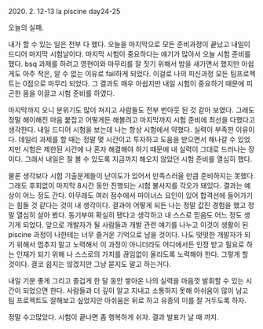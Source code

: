 2020\. 2. 12-13 la piscine day24-25

오늘의 실패.

내가 할 수 있는 일은 전부 다 했다. 오늘을 마지막으로 모든 준비과정이 끝났고 내일이 드디어 마지막
시험날이다. 마지막 시험이 중요하다는 얘기가 많아서 오늘 시험 준비를 했다. bsq 과제를 하려고
영현이와 마무리를 잘 짓기 위해서 밤을 새가면서 했지만 아쉽게도 아주 작은, 알 수 없는 이유로
fail하게 되었다. 이걸로 나의 피신과정 모든 팀프로젝트는 0점으로 마무리 되었다. 그 결과도
매우 아쉽지만 내일 시험이 중요하기 때문에 피곤한 몸을 이끌고 시험 준비를 하였다.

마지막까지 오니 분위기도 많이 쳐지고 사람들도 전부 번아웃 된 것 같아 보였다. 그래도 정말 해이해진
마음 붙잡고 어떻게든 해볼려고 마지막까지 시험 준비에 최선을 다했다고 생각한다. 내일 드디어 시험을 보는데
나는 항상 시험에서 약했다. 실력이 부족한 이유이다. 데일리 과제를 할 때는 정말 몇 시간이고 투자하고
도움을 받으면서 해나갈 수 있었지만 시험은 제한된 시간에 나 혼자 해결해야 하기 때문에 내 실력이
그대로 드러나는 장이다. 그래서 내일은 잘 볼 수 있도록 지금까지 해오지 않았던 시험 준비를 열심히 했다.

물론 생각보다 시험 기출문제들이 난이도가 있어서 만족스러울 만큼 준비하지는 못했다. 그래도 후회없이
마지막 8시간 동안 진행되는 시험 불사지를 각오가 돼있다. 결과는 예상이 어느 정도 간다. 아무래도 여러 점수에서
마이너스 요인이 있어 합격선에 들어가기는 힘들 것 같다는 것이 내 생각이다. 결과야 어떻게 되든
나는 정말 값진 경험을 했고 정말 열심히 살아 봤다. 동기부여 확실히 됐다고 생각하고 내 스스로 믿음도
어느 정도 생기게 되었다. 앞으로 개발자가 될 사람들과 개발 관련 얘기를 나누고 이것이 생활이 된 piscine
과정이 나한테는 너무 즐거운 기억으로 남을 것이다. 나도 떳떳한 개발자가 되기 위해서 멈추지 말고 노력해서
이 과정이 아니더라도 어디에서든 인정 받고 필요로 하는 인재가 되기 위해 나 스스로의 가치를 끊임없이
올리도록 노력해야 한다. 그렇게 할 것이다. 결코 쉽지는 않겠지만 그냥 묻지도 말고 하는거다.

내일 기분 좋게 그리고 즐겁게 한 달 동안 쌓아온 나의 실력을 마음껏 발휘할 수 있는 시간이 되었으면 한다.
사람들과 더 깊이 알고 지내고 소통하지 못해 아쉬움이 많이 남고 팀 프로젝트도 잘해보고 싶었지만
아쉬움은 뒤로 하고 유종의 미를 잘 거두도록 하자.

정말 수고많았다. 시험이 끝나면 좀 행복하게 쉬자. 결과 발표가 날 때 까지.
